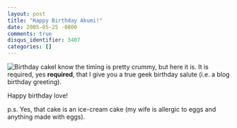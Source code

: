 ```yaml
---
layout: post
title: "Happy Birthday Akumi!"
date: 2005-05-25 -0800
comments: true
disqus_identifier: 3407
categories: []
---
```

![](/images/BirthdayCake.jpg "Birthday cake")I know the timing is pretty
crummy, but here it is. It is required, yes **required**, that I give
you a true geek birthday salute (i.e. a blog birthday greeting).

Happy birthday love!

p.s. Yes, that cake is an ice-cream cake (my wife is allergic to eggs
and anything made with eggs).


